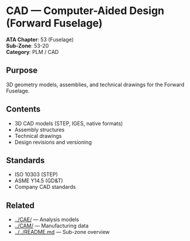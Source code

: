 # CAD — Computer-Aided Design (Forward Fuselage)

**ATA Chapter**: 53 (Fuselage)  
**Sub-Zone**: 53-20  
**Category**: PLM / CAD

## Purpose

3D geometry models, assemblies, and technical drawings for the Forward Fuselage.

## Contents

- 3D CAD models (STEP, IGES, native formats)
- Assembly structures
- Technical drawings
- Design revisions and versioning

## Standards

- ISO 10303 (STEP)
- ASME Y14.5 (GD&T)
- Company CAD standards

## Related

- [../CAE/](../CAE/) — Analysis models
- [../CAM/](../CAM/) — Manufacturing data
- [../../README.md](../../README.md) — Sub-zone overview
